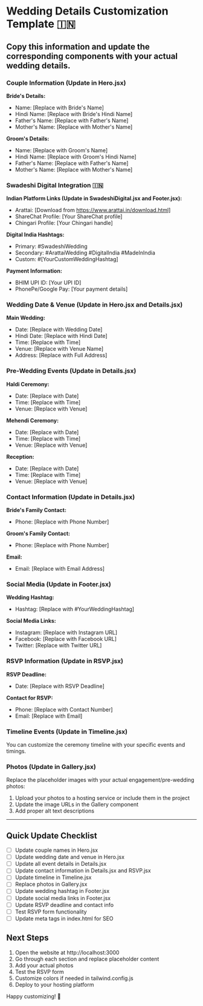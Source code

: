 # Wedding Details Customization Template 🇮🇳

## Copy this information and update the corresponding components with your actual wedding details.

### Couple Information (Update in Hero.jsx)

**Bride's Details:**
- Name: [Replace with Bride's Name]
- Hindi Name: [Replace with Bride's Hindi Name]
- Father's Name: [Replace with Father's Name]
- Mother's Name: [Replace with Mother's Name]

**Groom's Details:**
- Name: [Replace with Groom's Name]
- Hindi Name: [Replace with Groom's Hindi Name]
- Father's Name: [Replace with Father's Name]
- Mother's Name: [Replace with Mother's Name]

### Swadeshi Digital Integration 🇮🇳

**Indian Platform Links (Update in SwadeshiDigital.jsx and Footer.jsx):**
- Arattai: [Download from https://www.arattai.in/download.html]
- ShareChat Profile: [Your ShareChat profile]
- Chingari Profile: [Your Chingari handle]

**Digital India Hashtags:**
- Primary: #SwadeshiWedding
- Secondary: #ArattaiWedding #DigitalIndia #MadeInIndia
- Custom: #[YourCustomWeddingHashtag]

**Payment Information:**
- BHIM UPI ID: [Your UPI ID]
- PhonePe/Google Pay: [Your payment details]

### Wedding Date & Venue (Update in Hero.jsx and Details.jsx)

**Main Wedding:**
- Date: [Replace with Wedding Date]
- Hindi Date: [Replace with Hindi Date]
- Time: [Replace with Time]
- Venue: [Replace with Venue Name]
- Address: [Replace with Full Address]

### Pre-Wedding Events (Update in Details.jsx)

**Haldi Ceremony:**
- Date: [Replace with Date]
- Time: [Replace with Time]
- Venue: [Replace with Venue]

**Mehendi Ceremony:**
- Date: [Replace with Date]
- Time: [Replace with Time]
- Venue: [Replace with Venue]

**Reception:**
- Date: [Replace with Date]
- Time: [Replace with Time]
- Venue: [Replace with Venue]

### Contact Information (Update in Details.jsx)

**Bride's Family Contact:**
- Phone: [Replace with Phone Number]

**Groom's Family Contact:**
- Phone: [Replace with Phone Number]

**Email:**
- Email: [Replace with Email Address]

### Social Media (Update in Footer.jsx)

**Wedding Hashtag:**
- Hashtag: [Replace with #YourWeddingHashtag]

**Social Media Links:**
- Instagram: [Replace with Instagram URL]
- Facebook: [Replace with Facebook URL]
- Twitter: [Replace with Twitter URL]

### RSVP Information (Update in RSVP.jsx)

**RSVP Deadline:**
- Date: [Replace with RSVP Deadline]

**Contact for RSVP:**
- Phone: [Replace with Contact Number]
- Email: [Replace with Email]

### Timeline Events (Update in Timeline.jsx)

You can customize the ceremony timeline with your specific events and timings.

### Photos (Update in Gallery.jsx)

Replace the placeholder images with your actual engagement/pre-wedding photos:
1. Upload your photos to a hosting service or include them in the project
2. Update the image URLs in the Gallery component
3. Add proper alt text descriptions

---

## Quick Update Checklist

- [ ] Update couple names in Hero.jsx
- [ ] Update wedding date and venue in Hero.jsx
- [ ] Update all event details in Details.jsx
- [ ] Update contact information in Details.jsx and RSVP.jsx
- [ ] Update timeline in Timeline.jsx
- [ ] Replace photos in Gallery.jsx
- [ ] Update wedding hashtag in Footer.jsx
- [ ] Update social media links in Footer.jsx
- [ ] Update RSVP deadline and contact info
- [ ] Test RSVP form functionality
- [ ] Update meta tags in index.html for SEO

## Next Steps

1. Open the website at http://localhost:3000
2. Go through each section and replace placeholder content
3. Add your actual photos
4. Test the RSVP form
5. Customize colors if needed in tailwind.config.js
6. Deploy to your hosting platform

Happy customizing! 🎉